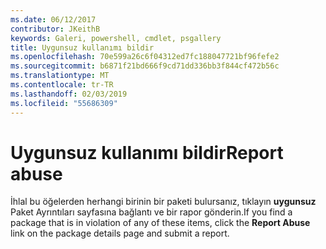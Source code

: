 ```yaml
---
ms.date: 06/12/2017
contributor: JKeithB
keywords: Galeri, powershell, cmdlet, psgallery
title: Uygunsuz kullanımı bildir
ms.openlocfilehash: 70e599a26c6f04312ed7fc188047721bf96fefe2
ms.sourcegitcommit: b6871f21bd666f9cd71dd336bb3f844cf472b56c
ms.translationtype: MT
ms.contentlocale: tr-TR
ms.lasthandoff: 02/03/2019
ms.locfileid: "55686309"
---
```

# <a name="report-abuse"></a><span data-ttu-id="f93e2-103">Uygunsuz kullanımı bildir</span><span class="sxs-lookup"><span data-stu-id="f93e2-103">Report abuse</span></span>

<span data-ttu-id="f93e2-104">İhlal bu öğelerden herhangi birinin bir paketi bulursanız, tıklayın **uygunsuz** Paket Ayrıntıları sayfasına bağlantı ve bir rapor gönderin.</span><span class="sxs-lookup"><span data-stu-id="f93e2-104">If you find a package that is in violation of any of these items, click the **Report Abuse** link on the package details page and submit a report.</span></span>
